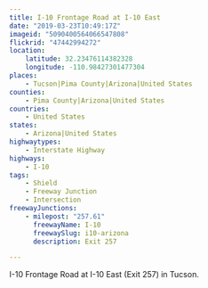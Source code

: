```yaml
---
title: I-10 Frontage Road at I-10 East
date: "2019-03-23T10:49:17Z"
imageid: "5090400564066547808"
flickrid: "47442994272"
location:
    latitude: 32.23476114382328
    longitude: -110.98427301477304
places:
    - Tucson|Pima County|Arizona|United States
counties:
    - Pima County|Arizona|United States
countries:
    - United States
states:
    - Arizona|United States
highwaytypes:
    - Interstate Highway
highways:
    - I-10
tags:
    - Shield
    - Freeway Junction
    - Intersection
freewayJunctions:
    - milepost: "257.61"
      freewayName: I-10
      freewaySlug: i10-arizona
      description: Exit 257

---
```

I-10 Frontage Road at I-10 East (Exit 257) in Tucson.